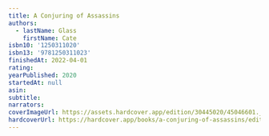 ```yaml
---
title: A Conjuring of Assassins
authors:
  - lastName: Glass
    firstName: Cate
isbn10: '1250311020'
isbn13: '9781250311023'
finishedAt: 2022-04-01
rating:
yearPublished: 2020
startedAt: null
asin:
subtitle:
narrators:
coverImageUrl: https://assets.hardcover.app/edition/30445020/45046601._SX98_.jpg
hardcoverUrl: https://hardcover.app/books/a-conjuring-of-assassins/editions/30445020
---
```

